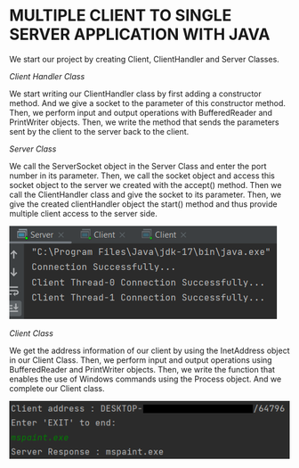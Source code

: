# MULTIPLE CLIENT TO SINGLE SERVER APPLICATION WITH JAVA

We start our project by creating Client, ClientHandler and Server Classes.

*Client Handler Class*

We start writing our ClientHandler class by first adding a constructor method. And we give a socket to the parameter of this constructor method.
Then, we perform input and output operations with BufferedReader and PrintWriter objects.
Then, we write the method that sends the parameters sent by the client to the server back to the client.

*Server Class*

We call the ServerSocket object in the Server Class and enter the port number in its parameter.
Then, we call the socket object and access this socket object to the server we created with the accept() method.
Then we call the ClientHandler class and give the socket to its parameter.
Then, we give the created clientHandler object the start() method and thus provide multiple client access to the server side.

![](images/1.png)

*Client Class*

We get the address information of our client by using the InetAddress object in our Client Class.
Then, we perform input and output operations using BufferedReader and PrintWriter objects.
Then, we write the function that enables the use of Windows commands using the Process object.
And we complete our Client class.

![](images/2.png)
